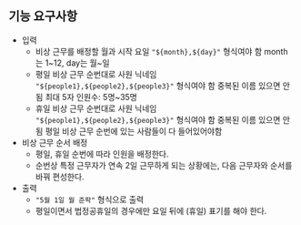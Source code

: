 
## 기능 요구사항
- 입력
  - 비상 근무를 배정할 월과 시작 요일
    `"${month},${day}"` 형식여야 함
    month는 1~12, day는 월~일
  - 평일 비상 근무 순번대로 사원 닉네임
    `"${people1},${people2},${people3}"` 형식여야 함
    중복된 이름 있으면 안됨
    최대 5자
    인원수: 5명~35명
  - 휴일 비상 근무 순번대로 사원 닉네임
    `"${people1},${people2},${people3}"` 형식여야 함
    중복된 이름 있으면 안됨
    평일 비상 근무 순번에 있는 사람들이 다 들어있어야함
- 비상 근무 순서 배정
  - 평일, 휴일 순번에 따라 인원을 배정한다.
  - 순번상 특정 근무자가 연속 2일 근무하게 되는 상황에는, 다음 근무자와 순서를 바꿔 편성한다.
- 출력
  - `"5월 1일 월 준팍"` 형식으로 출력
  - 평일이면서 법정공휴일의 경우에만 요일 뒤에 (휴일) 표기를 해야 한다.
